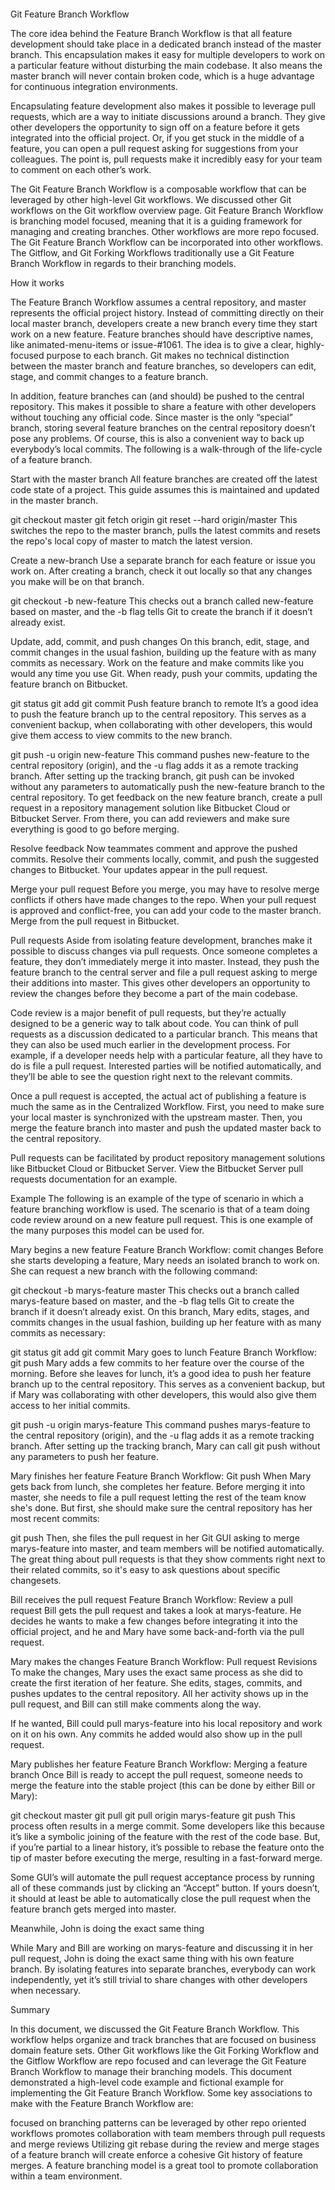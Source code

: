####
Git Feature Branch Workflow


The core idea behind the Feature Branch Workflow is that all feature development should take place in a dedicated branch instead of the master branch. This encapsulation makes it easy for multiple developers to work on a particular feature without disturbing the main codebase. It also means the master branch will never contain broken code, which is a huge advantage for continuous integration environments.

Encapsulating feature development also makes it possible to leverage pull requests, which are a way to initiate discussions around a branch. They give other developers the opportunity to sign off on a feature before it gets integrated into the official project. Or, if you get stuck in the middle of a feature, you can open a pull request asking for suggestions from your colleagues. The point is, pull requests make it incredibly easy for your team to comment on each other’s work.

The Git Feature Branch Workflow is a composable workflow that can be leveraged by other high-level Git workflows. We discussed other Git workflows on the Git workflow overview page. Git Feature Branch Workflow is branching model focused, meaning that it is a guiding framework for managing and creating branches. Other workflows are more repo focused. The Git Feature Branch Workflow can be incorporated into other workflows. The Gitflow, and Git Forking Workflows traditionally use a Git Feature Branch Workflow in regards to their branching models.

How it works

The Feature Branch Workflow assumes a central repository, and master represents the official project history. Instead of committing directly on their local master branch, developers create a new branch every time they start work on a new feature. Feature branches should have descriptive names, like animated-menu-items or issue-#1061. The idea is to give a clear, highly-focused purpose to each branch. Git makes no technical distinction between the master branch and feature branches, so developers can edit, stage, and commit changes to a feature branch.


In addition, feature branches can (and should) be pushed to the central repository. This makes it possible to share a feature with other developers without touching any official code. Since master is the only “special” branch, storing several feature branches on the central repository doesn’t pose any problems. Of course, this is also a convenient way to back up everybody’s local commits. The following is a walk-through of the life-cycle of a feature branch.

Start with the master branch
All feature branches are created off the latest code state of a project. This guide assumes this is maintained and updated in the master branch.

git checkout master
git fetch origin
git reset --hard origin/master
This switches the repo to the master branch, pulls the latest commits and resets the repo's local copy of master to match the latest version.

Create a new-branch
Use a separate branch for each feature or issue you work on. After creating a branch, check it out locally so that any changes you make will be on that branch.

git checkout -b new-feature
This checks out a branch called new-feature based on master, and the -b flag tells Git to create the branch if it doesn’t already exist.

Update, add, commit, and push changes
On this branch, edit, stage, and commit changes in the usual fashion, building up the feature with as many commits as necessary. Work on the feature and make commits like you would any time you use Git. When ready, push your commits, updating the feature branch on Bitbucket.

git status
git add <some-file>
git commit
Push feature branch to remote
It’s a good idea to push the feature branch up to the central repository. This serves as a convenient backup, when collaborating with other developers, this would give them access to view commits to the new branch.

git push -u origin new-feature
This command pushes new-feature to the central repository (origin), and the -u flag adds it as a remote tracking branch. After setting up the tracking branch, git push can be invoked without any parameters to automatically push the new-feature branch to the central repository. To get feedback on the new feature branch, create a pull request in a repository management solution like Bitbucket Cloud or Bitbucket Server. From there, you can add reviewers and make sure everything is good to go before merging.

Resolve feedback
Now teammates comment and approve the pushed commits. Resolve their comments locally, commit, and push the suggested changes to Bitbucket. Your updates appear in the pull request.

Merge your pull request
Before you merge, you may have to resolve merge conflicts if others have made changes to the repo. When your pull request is approved and conflict-free, you can add your code to the master branch. Merge from the pull request in Bitbucket.

Pull requests
Aside from isolating feature development, branches make it possible to discuss changes via pull requests. Once someone completes a feature, they don’t immediately merge it into master. Instead, they push the feature branch to the central server and file a pull request asking to merge their additions into master. This gives other developers an opportunity to review the changes before they become a part of the main codebase.

Code review is a major benefit of pull requests, but they’re actually designed to be a generic way to talk about code. You can think of pull requests as a discussion dedicated to a particular branch. This means that they can also be used much earlier in the development process. For example, if a developer needs help with a particular feature, all they have to do is file a pull request. Interested parties will be notified automatically, and they’ll be able to see the question right next to the relevant commits.

Once a pull request is accepted, the actual act of publishing a feature is much the same as in the Centralized Workflow. First, you need to make sure your local master is synchronized with the upstream master. Then, you merge the feature branch into master and push the updated master back to the central repository.

Pull requests can be facilitated by product repository management solutions like Bitbucket Cloud or Bitbucket Server. View the Bitbucket Server pull requests documentation for an example.

Example
The following is an example of the type of scenario in which a feature branching workflow is used. The scenario is that of a team doing code review around on a new feature pull request. This is one example of the many purposes this model can be used for.

Mary begins a new feature
Feature Branch Workflow: comit changes
Before she starts developing a feature, Mary needs an isolated branch to work on. She can request a new branch with the following command:

git checkout -b marys-feature master
This checks out a branch called marys-feature based on master, and the -b flag tells Git to create the branch if it doesn’t already exist. On this branch, Mary edits, stages, and commits changes in the usual fashion, building up her feature with as many commits as necessary:

git status
git add <some-file>
git commit
Mary goes to lunch
Feature Branch Workflow: git push
Mary adds a few commits to her feature over the course of the morning. Before she leaves for lunch, it’s a good idea to push her feature branch up to the central repository. This serves as a convenient backup, but if Mary was collaborating with other developers, this would also give them access to her initial commits.

git push -u origin marys-feature
This command pushes marys-feature to the central repository (origin), and the -u flag adds it as a remote tracking branch. After setting up the tracking branch, Mary can call git push without any parameters to push her feature.

Mary finishes her feature
Feature Branch Workflow: Git push
When Mary gets back from lunch, she completes her feature. Before merging it into master, she needs to file a pull request letting the rest of the team know she's done. But first, she should make sure the central repository has her most recent commits:

git push
Then, she files the pull request in her Git GUI asking to merge marys-feature into master, and team members will be notified automatically. The great thing about pull requests is that they show comments right next to their related commits, so it's easy to ask questions about specific changesets.

Bill receives the pull request
Feature Branch Workflow: Review a pull request
Bill gets the pull request and takes a look at marys-feature. He decides he wants to make a few changes before integrating it into the official project, and he and Mary have some back-and-forth via the pull request.

Mary makes the changes
Feature Branch Workflow: Pull request Revisions
To make the changes, Mary uses the exact same process as she did to create the first iteration of her feature. She edits, stages, commits, and pushes updates to the central repository. All her activity shows up in the pull request, and Bill can still make comments along the way.

If he wanted, Bill could pull marys-feature into his local repository and work on it on his own. Any commits he added would also show up in the pull request.

Mary publishes her feature
Feature Branch Workflow: Merging a feature branch
Once Bill is ready to accept the pull request, someone needs to merge the feature into the stable project (this can be done by either Bill or Mary):

git checkout master
git pull
git pull origin marys-feature
git push
This process often results in a merge commit. Some developers like this because it’s like a symbolic joining of the feature with the rest of the code base. But, if you’re partial to a linear history, it’s possible to rebase the feature onto the tip of master before executing the merge, resulting in a fast-forward merge.

Some GUI’s will automate the pull request acceptance process by running all of these commands just by clicking an “Accept” button. If yours doesn’t, it should at least be able to automatically close the pull request when the feature branch gets merged into master.

Meanwhile, John is doing the exact same thing

While Mary and Bill are working on marys-feature and discussing it in her pull request, John is doing the exact same thing with his own feature branch. By isolating features into separate branches, everybody can work independently, yet it’s still trivial to share changes with other developers when necessary.

Summary

In this document, we discussed the Git Feature Branch Workflow. This workflow helps organize and track branches that are focused on business domain feature sets. Other Git workflows like the Git Forking Workflow and the Gitflow Workflow are repo focused and can leverage the Git Feature Branch Workflow to manage their branching models. This document demonstrated a high-level code example and fictional example for implementing the Git Feature Branch Workflow. Some key associations to make with the Feature Branch Workflow are:

focused on branching patterns
can be leveraged by other repo oriented workflows
promotes collaboration with team members through pull requests and merge reviews
Utilizing git rebase during the review and merge stages of a feature branch will create enforce a cohesive Git history of feature merges. A feature branching model is a great tool to promote collaboration within a team environment.

